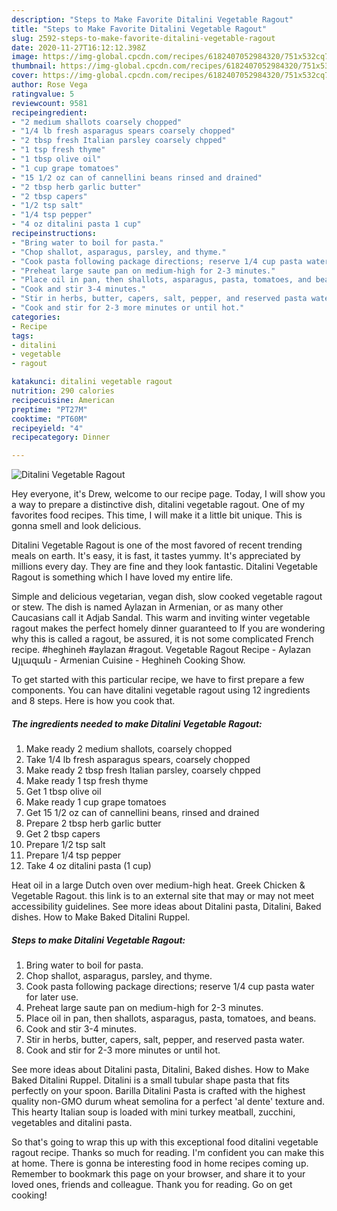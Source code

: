 ```yaml
---
description: "Steps to Make Favorite Ditalini Vegetable Ragout"
title: "Steps to Make Favorite Ditalini Vegetable Ragout"
slug: 2592-steps-to-make-favorite-ditalini-vegetable-ragout
date: 2020-11-27T16:12:12.398Z
image: https://img-global.cpcdn.com/recipes/6182407052984320/751x532cq70/ditalini-vegetable-ragout-recipe-main-photo.jpg
thumbnail: https://img-global.cpcdn.com/recipes/6182407052984320/751x532cq70/ditalini-vegetable-ragout-recipe-main-photo.jpg
cover: https://img-global.cpcdn.com/recipes/6182407052984320/751x532cq70/ditalini-vegetable-ragout-recipe-main-photo.jpg
author: Rose Vega
ratingvalue: 5
reviewcount: 9581
recipeingredient:
- "2 medium shallots coarsely chopped"
- "1/4 lb fresh asparagus spears coarsely chopped"
- "2 tbsp fresh Italian parsley coarsely chpped"
- "1 tsp fresh thyme"
- "1 tbsp olive oil"
- "1 cup grape tomatoes"
- "15 1/2 oz can of cannellini beans rinsed and drained"
- "2 tbsp herb garlic butter"
- "2 tbsp capers"
- "1/2 tsp salt"
- "1/4 tsp pepper"
- "4 oz ditalini pasta 1 cup"
recipeinstructions:
- "Bring water to boil for pasta."
- "Chop shallot, asparagus, parsley, and thyme."
- "Cook pasta following package directions; reserve 1/4 cup pasta water for later use."
- "Preheat large saute pan on medium-high for 2-3 minutes."
- "Place oil in pan, then shallots, asparagus, pasta, tomatoes, and beans."
- "Cook and stir 3-4 minutes."
- "Stir in herbs, butter, capers, salt, pepper, and reserved pasta water."
- "Cook and stir for 2-3 more minutes or until hot."
categories:
- Recipe
tags:
- ditalini
- vegetable
- ragout

katakunci: ditalini vegetable ragout 
nutrition: 290 calories
recipecuisine: American
preptime: "PT27M"
cooktime: "PT60M"
recipeyield: "4"
recipecategory: Dinner

---
```



![Ditalini Vegetable Ragout](https://img-global.cpcdn.com/recipes/6182407052984320/751x532cq70/ditalini-vegetable-ragout-recipe-main-photo.jpg)

Hey everyone, it's Drew, welcome to our recipe page. Today, I will show you a way to prepare a distinctive dish, ditalini vegetable ragout. One of my favorites food recipes. This time, I will make it a little bit unique. This is gonna smell and look delicious.

Ditalini Vegetable Ragout is one of the most favored of recent trending meals on earth. It's easy, it is fast, it tastes yummy. It's appreciated by millions every day. They are fine and they look fantastic. Ditalini Vegetable Ragout is something which I have loved my entire life.

Simple and delicious vegetarian, vegan dish, slow cooked vegetable ragout or stew. The dish is named Aylazan in Armenian, or as many other Caucasians call it Adjab Sandal. This warm and inviting winter vegetable ragout makes the perfect homely dinner guaranteed to If you are wondering why this is called a ragout, be assured, it is not some complicated French recipe. #heghineh #aylazan #ragout. Vegetable Ragout Recipe - Aylazan Այլազան - Armenian Cuisine - Heghineh Cooking Show.


To get started with this particular recipe, we have to first prepare a few components. You can have ditalini vegetable ragout using 12 ingredients and 8 steps. Here is how you cook that.

<!--inarticleads1-->

##### The ingredients needed to make Ditalini Vegetable Ragout:

1. Make ready 2 medium shallots, coarsely chopped
1. Take 1/4 lb fresh asparagus spears, coarsely chopped
1. Make ready 2 tbsp fresh Italian parsley, coarsely chpped
1. Make ready 1 tsp fresh thyme
1. Get 1 tbsp olive oil
1. Make ready 1 cup grape tomatoes
1. Get 15 1/2 oz can of cannellini beans, rinsed and drained
1. Prepare 2 tbsp herb garlic butter
1. Get 2 tbsp capers
1. Prepare 1/2 tsp salt
1. Prepare 1/4 tsp pepper
1. Take 4 oz ditalini pasta (1 cup)


Heat oil in a large Dutch oven over medium-high heat. Greek Chicken &amp; Vegetable Ragout. this link is to an external site that may or may not meet accessibility guidelines. See more ideas about Ditalini pasta, Ditalini, Baked dishes. How to Make Baked Ditalini Ruppel. 

<!--inarticleads2-->

##### Steps to make Ditalini Vegetable Ragout:

1. Bring water to boil for pasta.
1. Chop shallot, asparagus, parsley, and thyme.
1. Cook pasta following package directions; reserve 1/4 cup pasta water for later use.
1. Preheat large saute pan on medium-high for 2-3 minutes.
1. Place oil in pan, then shallots, asparagus, pasta, tomatoes, and beans.
1. Cook and stir 3-4 minutes.
1. Stir in herbs, butter, capers, salt, pepper, and reserved pasta water.
1. Cook and stir for 2-3 more minutes or until hot.


See more ideas about Ditalini pasta, Ditalini, Baked dishes. How to Make Baked Ditalini Ruppel. Ditalini is a small tubular shape pasta that fits perfectly on your spoon. Barilla Ditalini Pasta is crafted with the highest quality non-GMO durum wheat semolina for a perfect &#39;al dente&#39; texture and. This hearty Italian soup is loaded with mini turkey meatball, zucchini, vegetables and ditalini pasta. 

So that's going to wrap this up with this exceptional food ditalini vegetable ragout recipe. Thanks so much for reading. I'm confident you can make this at home. There is gonna be interesting food in home recipes coming up. Remember to bookmark this page on your browser, and share it to your loved ones, friends and colleague. Thank you for reading. Go on get cooking!
